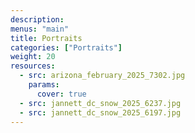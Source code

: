 ```yaml
---
description: 
menus: "main"
title: Portraits
categories: ["Portraits"]
weight: 20
resources:
  - src: arizona_february_2025_7302.jpg
    params:
      cover: true
  - src: jannett_dc_snow_2025_6237.jpg
  - src: jannett_dc_snow_2025_6197.jpg
---
```


